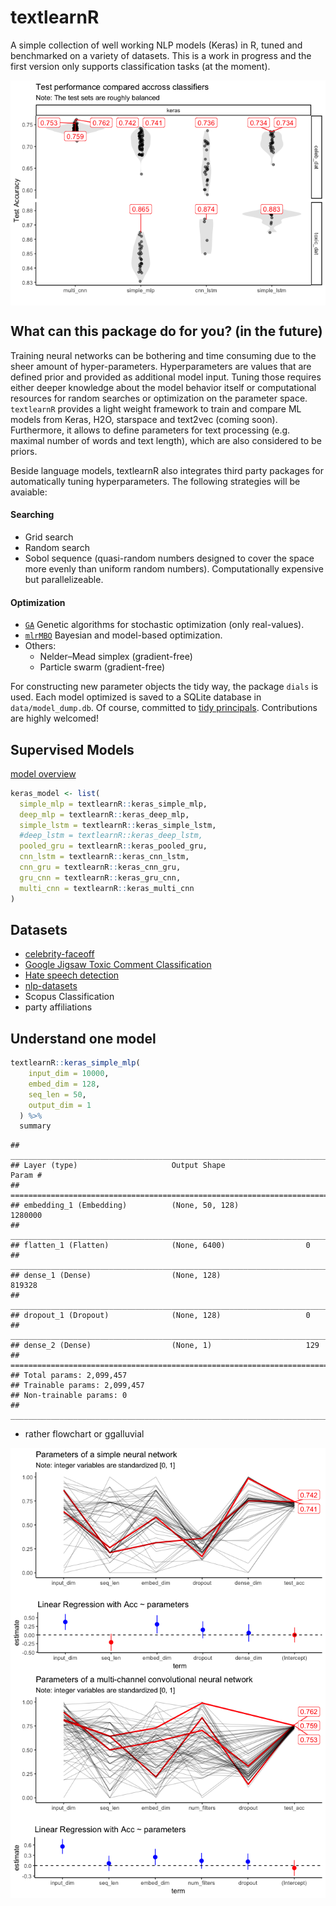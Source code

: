 textlearnR
================

A simple collection of well working NLP models (Keras) in R, tuned and benchmarked on a variety of datasets. This is a work in progress and the first version only supports classification tasks (at the moment).

<img src="Readme_files/figure-markdown_github/unnamed-chunk-1-1.png" style="display: block; margin: auto;" />

What can this package do for you? (in the future)
-------------------------------------------------

Training neural networks can be bothering and time consuming due to the sheer amount of hyper-parameters. Hyperparameters are values that are defined prior and provided as additional model input. Tuning those requires either deeper knowledge about the model behavior itself or computational resources for random searches or optimization on the parameter space. `textlearnR` provides a light weight framework to train and compare ML models from Keras, H2O, starspace and text2vec (coming soon). Furthermore, it allows to define parameters for text processing (e.g. maximal number of words and text length), which are also considered to be priors.

Beside language models, textlearnR also integrates third party packages for automatically tuning hyperparameters. The following strategies will be avaiable:

#### Searching

-   Grid search
-   Random search
-   Sobol sequence (quasi-random numbers designed to cover the space more evenly than uniform random numbers). Computationally expensive but parallelizeable.

#### Optimization

-   [`GA`](https://github.com/luca-scr/GA) Genetic algorithms for stochastic optimization (only real-values).
-   [`mlrMBO`](https://github.com/mlr-org/mlrMBO) Bayesian and model-based optimization.
-   Others:
    -   Nelder–Mead simplex (gradient-free)
    -   Particle swarm (gradient-free)

For constructing new parameter objects the tidy way, the package `dials` is used. Each model optimized is saved to a SQLite database in `data/model_dump.db`. Of course, committed to [tidy principals](https://cran.r-project.org/package=tidyverse/vignettes/manifesto.html). Contributions are highly welcomed!

Supervised Models
-----------------

[model overview](https://becominghuman.ai/cheat-sheets-for-ai-neural-networks-machine-learning-deep-learning-big-data-678c51b4b463)

<!-- * simple generic wrapper/class for models -->
<!-- * parameter validation using manual and automatic verifiaction dataset or k-Fold cross validation. -->
<!-- * Introduce early stopping to keras during training of model -->
``` r
keras_model <- list(
  simple_mlp = textlearnR::keras_simple_mlp,
  deep_mlp = textlearnR::keras_deep_mlp,
  simple_lstm = textlearnR::keras_simple_lstm,
  #deep_lstm = textlearnR::keras_deep_lstm,
  pooled_gru = textlearnR::keras_pooled_gru,
  cnn_lstm = textlearnR::keras_cnn_lstm,
  cnn_gru = textlearnR::keras_cnn_gru,
  gru_cnn = textlearnR::keras_gru_cnn,
  multi_cnn = textlearnR::keras_multi_cnn
)
```

Datasets
--------

-   [celebrity-faceoff](https://github.com/jlacko/celebrity-faceoff)
-   [Google Jigsaw Toxic Comment Classification](https://www.kaggle.com/c/jigsaw-toxic-comment-classification-challenge/data)
-   [Hate speech detection](https://github.com/t-davidson/hate-speech-and-offensive-language)
-   [nlp-datasets](https://github.com/niderhoff/nlp-datasets)
-   Scopus Classification
-   party affiliations

Understand one model
--------------------

``` r
textlearnR::keras_simple_mlp(
    input_dim = 10000, 
    embed_dim = 128, 
    seq_len = 50, 
    output_dim = 1
  ) %>% 
  summary
```

    ## ___________________________________________________________________________
    ## Layer (type)                     Output Shape                  Param #     
    ## ===========================================================================
    ## embedding_1 (Embedding)          (None, 50, 128)               1280000     
    ## ___________________________________________________________________________
    ## flatten_1 (Flatten)              (None, 6400)                  0           
    ## ___________________________________________________________________________
    ## dense_1 (Dense)                  (None, 128)                   819328      
    ## ___________________________________________________________________________
    ## dropout_1 (Dropout)              (None, 128)                   0           
    ## ___________________________________________________________________________
    ## dense_2 (Dense)                  (None, 1)                     129         
    ## ===========================================================================
    ## Total params: 2,099,457
    ## Trainable params: 2,099,457
    ## Non-trainable params: 0
    ## ___________________________________________________________________________

-   rather flowchart or ggalluvial

<img src="Readme_files/figure-markdown_github/unnamed-chunk-4-1.png" style="display: block; margin: auto;" />

<img src="Readme_files/figure-markdown_github/unnamed-chunk-5-1.png" style="display: block; margin: auto;" />

<!---

### Other NLP Data

* https://www.kaggle.com/mrisdal/fake-news/home
* [rpanama](https://github.com/dgrtwo/rpanama)
    + https://www.kaggle.com/zusmani/paradise-papers/home
* https://www.kaggle.com/shujian/arxiv-nlp-papers-with-github-link
* [`fulltext`](https://github.com/ropensci/fulltext)
* [rorcid](https://github.com/ropensci/rorcid)
* [roadoi](https://github.com/ropensci/roadoi)
* [manifestoR](https://github.com/ManifestoProject/manifestoR)


## Other NLP Resources

* https://www.kaggle.com/rtatman/stopword-lists-for-19-languages
* https://www.r-craft.org/r-news/regex-tutorial-with-examples/
* http://ruder.io/optimizing-gradient-descent/
* [good for explanations](https://beta.rstudioconnect.com/ml-with-tensorflow-and-r/#22)
* https://github.com/OmaymaS/stringr_explorer
* [Building a neural network from scratch in R](https://selbydavid.com/2018/01/09/neural-network/)

## Other NLP Packages

* [Rex Friendly Regular Expressions](https://github.com/kevinushey/rex)
* [handlr](https://ropensci.org/technotes/2019/02/27/handlr-release/)
* [`decryptr` An extensible API for breaking captchas](https://github.com/decryptr/decryptr)
* [`textfeatures`](https://github.com/mkearney/textfeatures)
* [`dbx` A fast, easy-to-use database library for R](https://github.com/ankane/dbx)
* [`textreuse`](https://github.com/ropensci/textreuse)
* [Chunkwise Text-file Processing for 'dplyr'](https://github.com/edwindj/chunked)
* [iml: interpretable machine learning](https://github.com/christophM/iml)
* [ggfittext](https://github.com/wilkox/ggfittext)
* [loggr](https://github.com/smbache/loggr)
* [text generation with markov files](https://github.com/abresler/markovifyR)
* [rBayesianOptimization](https://github.com/yanyachen/rBayesianOptimization)
* [mlr3: Machine Learning in R - next generation](https://github.com/mlr-org/mlr3)
* [textclean](https://github.com/trinker/textclean)
* [quanteda: Multilingual Stopword Lists in R](http://stopwords.quanteda.io)
* [rematch2](https://github.com/MangoTheCat/rematch2)
* [telegram](https://github.com/lbraglia/telegram)
* [speedtest](https://github.com/hrbrmstr/speedtest)
* [preText](https://github.com/matthewjdenny/preText)
* [String operations the Python way: pystr](https://github.com/Ironholds/pystr)
* [A better dictionary class for R.](https://github.com/stefano-meschiari/dict)
* [book code](https://github.com/IronistM/Modern-Optimization-with-R)
* [textmineR](https://github.com/TommyJones/textmineR)
* [SuperLearner](https://github.com/ecpolley/SuperLearner) 

--->
